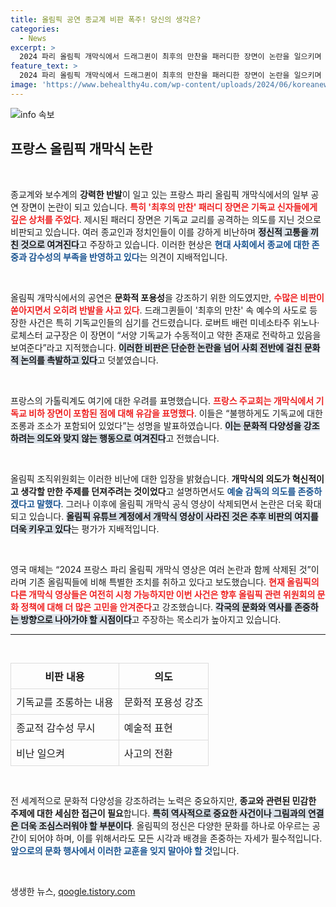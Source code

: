 ```yaml
---
title: 올림픽 공연 종교계 비판 폭주! 당신의 생각은?
categories:
  - News
excerpt: >
  2024 파리 올림픽 개막식에서 드래그퀸이 최후의 만찬을 패러디한 장면이 논란을 일으키며 종교계와 보수계의 비판을 받고 있다. 올림픽 공식 영상이 삭제된 가운데, 과연 포용성이 아닌 조롱이었는가?
feature_text: >
  2024 파리 올림픽 개막식에서 드래그퀸이 최후의 만찬을 패러디한 장면이 논란을 일으키며 종교계와 보수계의 비판을 받고 있다. 올림픽 공식 영상이 삭제된 가운데, 과연 포용성이 아닌 조롱이었는가?
image: 'https://www.behealthy4u.com/wp-content/uploads/2024/06/koreanews.jpg'
---
```


<p><img src="https://www.behealthy4u.com/wp-content/uploads/2024/06/koreanews.jpg" alt="info 속보" /></p>

<h2 data-ke-size="size26">프랑스 올림픽 개막식 논란</h2>

<p data-ke-size="size16">&nbsp;</p>

<p>종교계와 보수계의 <b>강력한 반발</b>이 일고 있는 프랑스 파리 올림픽 개막식에서의 일부 공연 장면이 논란이 되고 있습니다. <b><span style="color: #ee2323;">특히 '최후의 만찬' 패러디 장면은 기독교 신자들에게 깊은 상처를 주었다</span></b>. 제시된 패러디 장면은 기독교 교리를 공격하는 의도를 지닌 것으로 비판되고 있습니다. 여러 종교인과 정치인들이 이를 강하게 비난하며 <b><span style="background-color: #21538527;">정신적 고통을 끼친 것으로 여겨진다</span></b>고 주장하고 있습니다. 이러한 현상은 <b><span style="color: #1a5490;">현대 사회에서 종교에 대한 존중과 감수성의 부족을 반영하고 있다</span></b>는 의견이 지배적입니다.</p>

<p data-ke-size="size16">&nbsp;</p>

<p>올림픽 개막식에서의 공연은 <b>문화적 포용성</b>을 강조하기 위한 의도였지만, <b><span style="color: #ee2323;">수많은 비판이 쏟아지면서 오히려 반발을 사고 있다</span></b>. 드래그퀸들이 '최후의 만찬' 속 예수의 사도로 등장한 사건은 특히 기독교인들의 심기를 건드렸습니다. 로버트 배런 미네소타주 위노나·로체스터 교구장은 이 장면이 “서양 기독교가 수동적이고 약한 존재로 전락하고 있음을 보여준다”라고 지적했습니다. <b><span style="background-color: #21538527;">이러한 비판은 단순한 논란을 넘어 사회 전반에 걸친 문화적 논의를 촉발하고 있다</span></b>고 덧붙였습니다.</p>

<p data-ke-size="size16">&nbsp;</p>

<p>프랑스의 가톨릭계도 여기에 대한 우려를 표명했습니다. <b><span style="color: #ee2323;">프랑스 주교회는 개막식에서 기독교 비하 장면이 포함된 점에 대해 유감을 표명했다</span></b>. 이들은 “불행하게도 기독교에 대한 조롱과 조소가 포함되어 있었다”는 성명을 발표하였습니다. <b><span style="background-color: #21538527;">이는 문화적 다양성을 강조하려는 의도와 맞지 않는 행동으로 여겨진다</span></b>고 전했습니다.</p>

<p data-ke-size="size16">&nbsp;</p>

<p>올림픽 조직위원회는 이러한 비난에 대한 입장을 밝혔습니다. <b>개막식의 의도가 혁신적이고 생각할 만한 주제를 던져주려는 것이었다</b>고 설명하면서도 <b><span style="color: #1a5490;">예술 감독의 의도를 존중하겠다고 말했다</span></b>. 그러나 이후에 올림픽 개막식 공식 영상이 삭제되면서 논란은 더욱 확대되고 있습니다. <b><span style="background-color: #21538527;">올림픽 유튜브 계정에서 개막식 영상이 사라진 것은 추후 비판의 여지를 더욱 키우고 있다</span></b>는 평가가 지배적입니다.</p>

<p data-ke-size="size16">&nbsp;</p>

<p>영국 매체는 “2024 프랑스 파리 올림픽 개막식 영상은 여러 논란과 함께 삭제된 것”이라며 기존 올림픽들에 비해 특별한 조치를 취하고 있다고 보도했습니다. <b><span style="color: #ee2323;">현재 올림픽의 다른 개막식 영상들은 여전히 시청 가능하지만 이번 사건은 향후 올림픽 관련 위원회의 문화 정책에 대해 더 많은 고민을 안겨준다</span></b>고 강조했습니다. <b><span style="background-color: #21538527;">각국의 문화와 역사를 존중하는 방향으로 나아가야 할 시점이다</span></b>고 주장하는 목소리가 높아지고 있습니다. </p>

<hr />

<p data-ke-size="size16">&nbsp;</p>

<table style="width: 100%; margin: 10px 0; border-collapse: collapse;">
    <thead>
        <tr>
            <th style="border: 1px solid #ddd; padding: 8px;">비판 내용</th>
            <th style="border: 1px solid #ddd; padding: 8px;">의도</th>
        </tr>
    </thead>
    <tbody>
        <tr>
            <td style="border: 1px solid #ddd; padding: 8px;">기독교를 조롱하는 내용</td>
            <td style="border: 1px solid #ddd; padding: 8px;">문화적 포용성 강조</td>
        </tr>
        <tr>
            <td style="border: 1px solid #ddd; padding: 8px;">종교적 감수성 무시</td>
            <td style="border: 1px solid #ddd; padding: 8px;">예술적 표현</td>
        </tr>
        <tr>
            <td style="border: 1px solid #ddd; padding: 8px;">비난 일으켜</td>
            <td style="border: 1px solid #ddd; padding: 8px;">사고의 전환</td>
        </tr>
    </tbody>
</table>

<p data-ke-size="size16">&nbsp;</p>

<p>전 세계적으로 문화적 다양성을 강조하려는 노력은 중요하지만, <b>종교와 관련된 민감한 주제에 대한 세심한 접근이 필요</b>합니다. <b><span style="background-color: #21538527;">특히 역사적으로 중요한 사건이나 그림과의 연결은 더욱 조심스러워야 할 부분이다</span></b>. 올림픽의 정신은 다양한 문화를 하나로 아우르는 공간이 되어야 하며, 이를 위해서라도 모든 시각과 배경을 존중하는 자세가 필수적입니다. <b><span style="color: #1a5490;">앞으로의 문화 행사에서 이러한 교훈을 잊지 말아야 할 것</span></b>입니다. </p>

<p data-ke-size="size16">&nbsp;</p>
생생한 뉴스, <a href="https://qoogle.tistory.com" rel="dofollow">qoogle.tistory.com</a>


